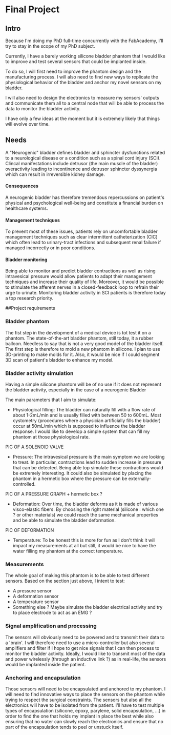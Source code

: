 # Final Project


## Intro
Because I'm doing my PhD full-time concurrently with the FabAcademy, I'll try to stay in the scope of my PhD subject.

Currently, I have a barely working silicone bladder phantom that I would like to improve and test several sensors that could be implanted inside.

To do so, I will first need to improve the phantom design and the manufacturing process. I will also need to find new ways to replicate the physiological behavior of the bladder and anchor my novel sensors on my bladder.

I will also need to design the electronics to measure my sensors' outputs and communicate them all to a central node that will be able to process the data to monitor the bladder activity.

I have only a few ideas at the moment but it is extremely likely that things will evolve over time.

## Needs
A "Neurogenic" bladder defines bladder and sphincter dysfunctions related to a neurological disease or a condition such as a spinal cord injury (SCI). Clincal manifestations include detrusor (the main muscle of the bladder) overactivity leading to incontinence and detrusor sphincter dyssynergia which can result in irreversible kidney damage.

#### Consequences
A neurogenic bladder has therefore tremendous repercussions on patient's physical and psychological well-being and constitute a financial burden on healthcare systems.

#### Management techniques
To prevent most of these issues, patients rely on uncomfortable bladder management techniques such as clear intermittent catheterization (CIC) which often lead to urinary-tract infections and subsequent renal failure if managed incorrectly or in poor conditions.


#### Bladder monitoring
Being able to monitor and predict bladder contractions as well as rising intravesical pressure would allow patients to adapt their management techniques and increase their quality of life. Moreover, it would be possible to stimulate the afferent nerves in a closed-feedback loop to refrain their urge to urinate. Monitoring bladder activity in SCI patients is therefore today a top research priority.

##Project requirements

### Bladder phantom
The fist step in the development of a medical device is tot test it on a phantom. The state-of-the-art bladder phantom, still today, it a rubber balloon. Needless to say that is not a very good model of the bladder itself.
The first step is therefore to mold a new phantom in silicone. I plan to use 3D-printing to make molds for it. Also, it would be nice if I could segment 3D scan of patient's bladder to enhance my model.

### Bladder activity simulation
Having a simple silicone phantom will be of no use if it does not represent the bladder activity, especially in the case of a neurogenic Bladder

The main parameters that I aim to simulate:

- Physiological filling: The bladder can naturally fill with a flow rate of about 1-2mL/min and is usually filled with between 50 to 600mL. Most cystometry (procedures where a physician artificially fills the bladder) occur at 50mL/min which is supposed to influence the bladder response. I would like to develop a simple system that can fill my phantom at those physiological rate.

PIC OF A SOLENOID VALVE

- Pressure: The intravesical pressure is the main symptom we are looking to treat. In particular, contractions lead to sudden increase in pressure that can be detected. Being able top simulate these contractions would be extremely interesting. It could also be simulated by placing the phantom in a hermetic box where the pressure can be externally-controlled.

PIC OF A PRESSURE GRAPH + hermetic box ?

- Deformation: Over time, the bladder deforms as it is made of various visco-elastic fibers. By choosing the right material (silicone : which one ? or other materials) we could reach the same mechanical properties and be able to simulate the bladder deformation.

PIC OF DEFORMATION

- Temperature: To be honest this is more for fun as I don't think it will impact my measurements at all but still, it would be nice to have the water filling my phantom at the correct temperature.

### Measurements
The whole goal of making this phantom is to be able to test different sensors.
Based on the section just above, I intent to test:
- A pressure sensor
- A deformation sensor
- A temperature sensor
- Something else ? Maybe simulate the bladder electrical activity and try to place electrode to act as an EMG ?

### Signal amplification and processing
The sensors will obviously need to be powered and to transmit their data to a 'brain'. I will therefore need to use a micro-controller but also several amplifiers and filter if I hope to get nice signals that I can then process to monitor the bladder activity.
Ideally, I would like to transmit most of the data and power wirelessly (through an inductive link ?) as in real-life, the sensors would be implanted inside the patient.

### Anchoring and encapsulation
Those sensors will need to be encapsulated and anchored to my phantom. I will need to find innovative ways to place the sensors on the phantom while trying to respect the surgical constraints.
The sensors but also all the electronics will have to be isolated from the patient.
I'll have to test multiple types of encapsulation (silicone, epoxy, parylene, solid encapsulation, ...) in order to find the one that holds my implant in place the best while also ensuring that no water can slowly reach the electronics and ensure that no part of the encapsulation tends to peel or unstuck itself.
